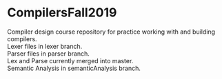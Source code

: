 # CompilersFall2019
Compiler design course repository for practice working with and building compilers.\
Lexer files in lexer branch.\
Parser files in parser branch.\
Lex and Parse currently merged into master.\
Semantic Analysis in semanticAnalysis branch.